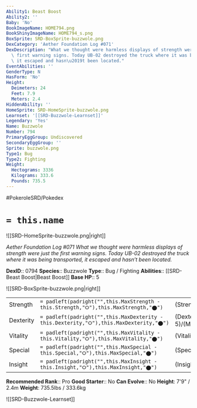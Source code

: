 ```yaml
---
Ability1: Beast Boost
Ability2: ''
Baby: 'No'
BookImageName: HOME794.png
BookShinyImageName: HOME794_s.png
BoxSprite: SRD-BoxSprite-buzzwole.png
DexCategory: 'Aether Foundation Log #071'
DexDescription: "What we thought were harmless displays of strength were just the\
  \ first warning signs. Today UB-02 destroyed the truck where it was being transported,\
  \ it escaped and hasn\u2019t been located."
EventAbilities: ''
GenderType: N
HasForm: 'No'
Height:
  Deimeters: 24
  Feet: 7.9
  Meters: 2.4
HiddenAbility: ''
HomeSprite: SRD-HomeSprite-buzzwole.png
Learnset: '[[SRD-Buzzwole-Learnset]]'
Legendary: 'Yes'
Name: Buzzwole
Number: 794
PrimaryEggGroup: Undiscovered
SecondaryEggGroup: ''
Sprite: buzzwole.png
Type1: Bug
Type2: Fighting
Weight:
  Hectograms: 3336
  Kilograms: 333.6
  Pounds: 735.5
---
```


#PokeroleSRD/Pokedex

# `= this.name`

![[SRD-HomeSprite-buzzwole.png|right]]

*Aether Foundation Log #071*
*What we thought were harmless displays of strength were just the first warning signs. Today UB-02 destroyed the truck where it was being transported, it escaped and hasn’t been located.*

**DexID**:: 0794
**Species**:: Buzzwole
**Type**:: Bug / Fighting
**Abilities**:: [[SRD-Beast Boost|Beast Boost]]
**Base HP**:: 5

![[SRD-BoxSprite-buzzwole.png|right]]

|           |                                                                                        |                                          |
| --------- | -------------------------------------------------------------------------------------- | ---------------------------------------- |
| Strength  | `= padleft(padright("",this.MaxStrength - this.Strength,"⭘"),this.MaxStrength,"⬤")`    | (Strength::7)/(MaxStrength::7)   |
| Dexterity | `= padleft(padright("",this.MaxDexterity - this.Dexterity,"⭘"),this.MaxDexterity,"⬤")` | (Dexterity:: 5)/(MaxDexterity::5) |
| Vitality  | `= padleft(padright("",this.MaxVitality - this.Vitality,"⭘"),this.MaxVitality,"⬤")`    | (Vitality::7)/(MaxVitality::7)   |
| Special   | `= padleft(padright("",this.MaxSpecial - this.Special,"⭘"),this.MaxSpecial,"⬤")`       | (Special::4)/(MaxSpecial::4)     |
| Insight   | `= padleft(padright("",this.MaxInsight - this.Insight,"⭘"),this.MaxInsight,"⬤")`       | (Insight::4)/(MaxInsight::4)     |

**Recommended Rank**:: Pro
**Good Starter**:: No
**Can Evolve**:: No
**Height**: 7'9" / 2.4m
**Weight**: 735.5lbs / 333.6kg

![[SRD-Buzzwole-Learnset]]